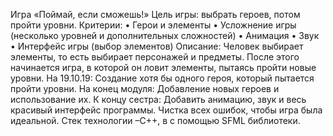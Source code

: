 Игра «Поймай, если сможешь!»
Цель игры: выбрать героев, потом пройти уровни.
Критерии: 
• Герои и элементы 
• Усложнение игры (несколько уровней и дополнительных сложностей)
• Анимация 
• Звук 
• Интерфейс игры (выбор элементов)
Описание: Человек выбирает элементы, то есть выбирает персонажей и предметы. После этого начинается игра, в которой он ловит элементы, пытаясь пройти новые уровни.
На 19.10.19: Создание хотя бы одного героя, который пытается пройти уровни.
На конец модуля: Добавление новых героев и использование их.
К концу сестра: Добавить анимацию, звук и весь красивый интерфейс программы. Чистка всех ошибок, чтобы игра была идеальной.
Стек технологии –С++, в с помощью SFML библиотеки.
